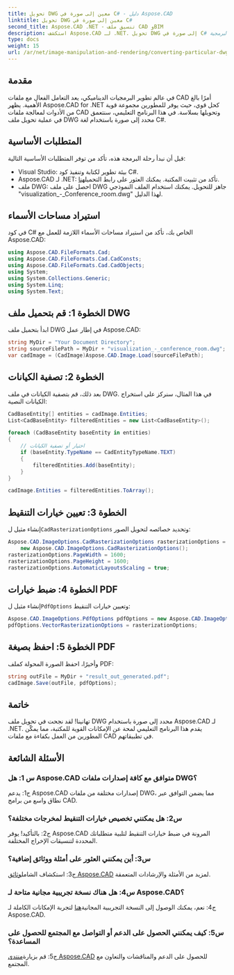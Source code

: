 ```yaml
---
title: تحويل DWG معين إلى صورة في C# - دليل Aspose.CAD
linktitle: تحويل DWG معين إلى صورة في C#
second_title: Aspose.CAD .NET - تنسيق ملف CAD وBIM
description: استكشف Aspose.CAD لـ .NET. تحويل DWG إلى صورة في C# دون عناء. دليل شامل مع أمثلة التعليمات البرمجية.
type: docs
weight: 15
url: /ar/net/image-manipulation-and-rendering/converting-particular-dwg-to-image/
---
```

## مقدمة

في عالم تطوير البرمجيات الديناميكي، يعد التعامل الفعال مع ملفات CAD أمرًا بالغ الأهمية. يظهر Aspose.CAD for .NET كحل قوي، حيث يوفر للمطورين مجموعة قوية من الأدوات لمعالجة ملفات CAD وتحويلها بسلاسة. في هذا البرنامج التعليمي، سنتعمق في عملية تحويل ملف DWG محدد إلى صورة باستخدام لغة C#.

## المتطلبات الأساسية

قبل أن نبدأ رحلة البرمجة هذه، تأكد من توفر المتطلبات الأساسية التالية:

- Visual Studio: بيئة تطوير لكتابة وتنفيذ كود C#.
-  Aspose.CAD لـ .NET: تأكد من تثبيت المكتبة. يمكنك العثور على رابط التحميل[هنا](https://releases.aspose.com/cad/net/).
- ملف DWG: احصل على ملف DWG جاهز للتحويل. يمكنك استخدام الملف النموذجي "visualization_-_Conference_room.dwg" لهذا الدليل.

## استيراد مساحات الأسماء

في كود C# الخاص بك، تأكد من استيراد مساحات الأسماء اللازمة للعمل مع Aspose.CAD:

```csharp
using Aspose.CAD.FileFormats.Cad;
using Aspose.CAD.FileFormats.Cad.CadConsts;
using Aspose.CAD.FileFormats.Cad.CadObjects;
using System;
using System.Collections.Generic;
using System.Linq;
using System.Text;
```

## الخطوة 1: قم بتحميل ملف DWG

ابدأ بتحميل ملف DWG في إطار عمل Aspose.CAD:

```csharp
string MyDir = "Your Document Directory";
string sourceFilePath = MyDir + "visualization_-_conference_room.dwg";
var cadImage = (CadImage)Aspose.CAD.Image.Load(sourceFilePath);
```

## الخطوة 2: تصفية الكيانات

بعد ذلك، قم بتصفية الكيانات في ملف DWG. في هذا المثال، سنركز على استخراج الكيانات النصية:

```csharp
CadBaseEntity[] entities = cadImage.Entities;
List<CadBaseEntity> filteredEntities = new List<CadBaseEntity>();

foreach (CadBaseEntity baseEntity in entities)
{
    // اختيار أو تصفية الكيانات
    if (baseEntity.TypeName == CadEntityTypeName.TEXT)
    {
        filteredEntities.Add(baseEntity);
    }
}

cadImage.Entities = filteredEntities.ToArray();
```

## الخطوة 3: تعيين خيارات التنقيط

 إنشاء مثيل ل`CadRasterizationOptions` وتحديد خصائصه لتحويل الصور:

```csharp
Aspose.CAD.ImageOptions.CadRasterizationOptions rasterizationOptions =
    new Aspose.CAD.ImageOptions.CadRasterizationOptions();
rasterizationOptions.PageWidth = 1600;
rasterizationOptions.PageHeight = 1600;
rasterizationOptions.AutomaticLayoutsScaling = true;
```

## الخطوة 4: ضبط خيارات PDF

 إنشاء مثيل ل`PdfOptions` وتعيين خيارات التنقيط:

```csharp
Aspose.CAD.ImageOptions.PdfOptions pdfOptions = new Aspose.CAD.ImageOptions.PdfOptions();
pdfOptions.VectorRasterizationOptions = rasterizationOptions;
```

## الخطوة 5: احفظ بصيغة PDF

وأخيرًا، احفظ الصورة المحولة كملف PDF:

```csharp
string outFile = MyDir + "result_out_generated.pdf";
cadImage.Save(outFile, pdfOptions);
```

## خاتمة

تهانينا! لقد نجحت في تحويل ملف DWG محدد إلى صورة باستخدام Aspose.CAD لـ .NET. يقدم هذا البرنامج التعليمي لمحة عن الإمكانات القوية للمكتبة، مما يمكّن المطورين من العمل بكفاءة مع ملفات CAD في تطبيقاتهم.

## الأسئلة الشائعة

### س 1: هل Aspose.CAD متوافق مع كافة إصدارات ملفات DWG؟

ج1: يدعم Aspose.CAD إصدارات مختلفة من ملفات DWG، مما يضمن التوافق عبر نطاق واسع من برامج CAD.

### س2: هل يمكنني تخصيص خيارات التنقيط لمخرجات مختلفة؟

ج2: بالتأكيد! يوفر Aspose.CAD المرونة في ضبط خيارات التنقيط لتلبية متطلباتك المحددة لتنسيقات الإخراج المختلفة.

### س3: أين يمكنني العثور على أمثلة ووثائق إضافية؟

 ج3: استكشاف الشامل[وثائق Aspose.CAD](https://reference.aspose.com/cad/net/) لمزيد من الأمثلة والإرشادات المتعمقة.

### س4: هل هناك نسخة تجريبية مجانية متاحة لـ Aspose.CAD؟

 ج4: نعم، يمكنك الوصول إلى النسخة التجريبية المجانية[هنا](https://releases.aspose.com/) لتجربة الإمكانات الكاملة لـ Aspose.CAD.

### س5: كيف يمكنني الحصول على الدعم أو التواصل مع المجتمع للحصول على المساعدة؟

 ج5: قم بزيارة[منتدى Aspose.CAD](https://forum.aspose.com/c/cad/19) للحصول على الدعم والمناقشات والتعاون مع المجتمع.